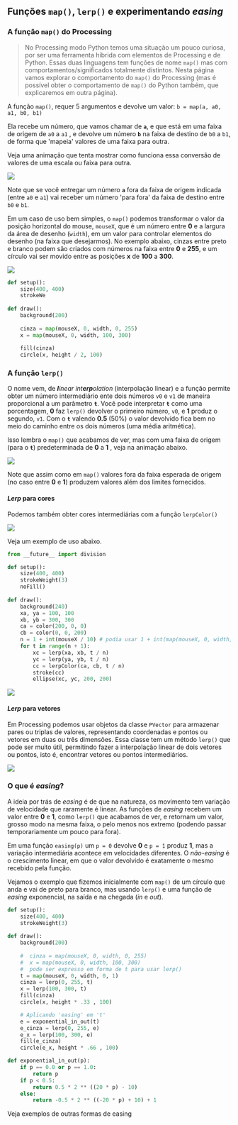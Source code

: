 ## Funções `map()`, `lerp()` e experimentando *easing*

### A função `map()` do Processing

> No Processing modo Python temos uma situação um pouco curiosa, por ser uma ferramenta híbrida com elementos de Processing e de Python. Essas duas linguagens tem funções de nome `map()` mas com comportamentos/significados totalmente distintos. Nesta página vamos explorar o comportamento do `map()` do Processing (mas é possível obter o comportamento de `map()` do Python também, que explicaremos em outra página).

A função `map()`, requer 5 argumentos e devolve um valor: `b = map(a, a0, a1, b0, b1)`

Ela recebe um número, que vamos chamar de **`a`**, e que está em uma faixa de origem de `a0`  a `a1` , e devolve um número **`b`**  na faixa de destino de `b0` a `b1`, de forma que 'mapeia' valores de uma faixa para outra. 

Veja uma animação que tenta mostrar como funciona essa conversão de valores de uma escala ou faixa para outra.

![](assets/map_2.gif)

Note que se você entregar um número **`a`** fora da faixa de origem indicada (entre `a0` e `a1`) vai receber um número 'para fora' da faixa de destino entre `b0` e `b1`.

Em um caso de uso bem simples, o `map()` podemos transformar o valor da posição horizontal do mouse, `mouseX`, que é um número entre **0** e a largura da área de desenho (`width`), em um valor para controlar elementos do desenho (na faixa que desejarmos).  No exemplo abaixo, cinzas entre preto e branco podem são criados com números na faixa entre **0** e **255**, e um círculo vai ser movido entre as posições **x**  de **100** a **300**.

![](assets/map_1.gif)

```python
def setup():
    size(400, 400)
    strokeWe
    
def draw():
    background(200)
    
    cinza = map(mouseX, 0, width, 0, 255)
    x = map(mouseX, 0, width, 100, 300)
    
    fill(cinza)
    circle(x, height / 2, 100)
```

### A função `lerp()`

O nome vem, de  <i>**l**inear int**erp**olation</i> (interpolação linear) e a função permite obter um número intermediário ente dois números `v0` e `v1` de maneira proporcional a um parâmetro **`t`**. Você pode interpretar **`t`** como uma porcentagem, **0** faz `lerp()` devolver o primeiro número, `v0`, e **1**  produz o segundo, `v1`.  Com o **`t`**  valendo  **0.5** (50%) o valor devolvido fica bem no meio do caminho entre os dois números (uma média aritmética).

Isso lembra o `map()` que acabamos de ver, mas com uma faixa de origem (para o **`t`**) predeterminada de  **0** a **1** , veja na animação abaixo.

![](assets/lerp_1.gif)

Note que assim como em `map()` valores fora da faixa esperada de origem (no caso entre **0** e **1**) produzem valores além dos limites fornecidos.


#### *Lerp* para cores

Podemos também obter cores intermediárias com a função `lerpColor()` 

![](assets/lerp_3.gif)

Veja um exemplo de uso abaixo.

```python
from __future__ import division

def setup():
    size(400, 400) 
    strokeWeight(3)
    noFill()
    
def draw():
    background(240)
    xa, ya = 100, 100
    xb, yb = 300, 300
    ca = color(200, 0, 0)
    cb = color(0, 0, 200)
    n = 1 + int(mouseX / 10) # podia usar 1 + int(map(mouseX, 0, width, 0, 40))
    for t in range(n + 1):
        xc = lerp(xa, xb, t / n)
        yc = lerp(ya, yb, t / n)
        cc = lerpColor(ca, cb, t / n)
        stroke(cc)    
        ellipse(xc, yc, 200, 200)
```
![](assets/lerp_3b.gif)

#### *Lerp* para vetores

Em Processing podemos usar objetos da classe `PVector` para armazenar pares ou triplas de valores, representando coordenadas e pontos ou vetores em duas ou três dimensões. Essa classe tem um método `lerp()` que pode ser muito útil, permitindo  fazer a interpolação linear de dois vetores ou pontos, isto é, encontrar vetores ou pontos intermediários.

![](assets/lerp_2.gif)

### O que é *easing*?

A ideia por trás de *easing* é de que na natureza, os movimento tem variação de velocidade que raramente é linear. As funções de *easing* recebem um valor entre **0** e **1**, como `lerp()` que acabamos de ver, e retornam um valor, grosso modo na mesma faixa, o pelo menos nos extremo (podendo passar temporariamente um pouco para fora). 

Em uma função `easing(p)` um `p = 0` devolve **0** e `p = 1` produz **1**, mas a variação intermediária acontece em velocidades diferentes. O *não-easing* é o crescimento linear, em que o valor devolvido é exatamente o mesmo recebido pela função.

Vejamos o exemplo que fizemos inicialmente com `map()` de um círculo que anda e vai de preto para branco, mas usando `lerp()` e uma função de *easing* exponencial, na saída e na chegada (*in* e *out*).

```python
def setup():
    size(400, 400)
    strokeWeight(3)
    
def draw():
    background(200)
    
    #  cinza = map(mouseX, 0, width, 0, 255)
    #  x = map(mouseX, 0, width, 100, 300)
    #  pode ser expresso em forma de t para usar lerp()
    t = map(mouseX, 0, width, 0, 1)    
    cinza = lerp(0, 255, t)
    x = lerp(100, 300, t)
    fill(cinza)
    circle(x, height * .33 , 100)

    # Aplicando 'easing' em 't'
    e = exponential_in_out(t)
    e_cinza = lerp(0, 255, e)    
    e_x = lerp(100, 300, e)
    fill(e_cinza)
    circle(e_x, height * .66 , 100)

def exponential_in_out(p):
    if p == 0.0 or p == 1.0:
        return p
    if p < 0.5:
        return 0.5 * 2 ** ((20 * p) - 10)
    else:
        return -0.5 * 2 ** ((-20 * p) + 10) + 1
```





Veja exemplos de outras formas de easing





